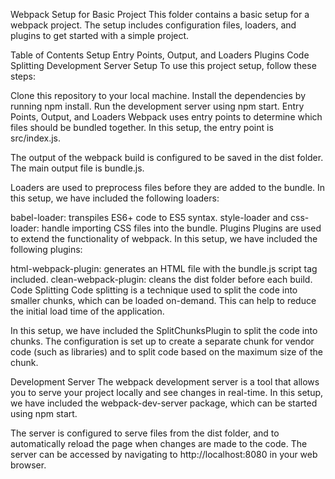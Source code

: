 

Webpack Setup for Basic Project This folder contains a basic setup for a webpack project. The setup includes configuration files, loaders, and plugins to get started with a simple project.

Table of Contents Setup Entry Points, Output, and Loaders Plugins Code Splitting Development Server Setup To use this project setup, follow these steps:

Clone this repository to your local machine. Install the dependencies by running npm install. Run the development server using npm start. Entry Points, Output, and Loaders Webpack uses entry points to determine which files should be bundled together. In this setup, the entry point is src/index.js.

The output of the webpack build is configured to be saved in the dist folder. The main output file is bundle.js.

Loaders are used to preprocess files before they are added to the bundle. In this setup, we have included the following loaders:

babel-loader: transpiles ES6+ code to ES5 syntax. style-loader and css-loader: handle importing CSS files into the bundle. Plugins Plugins are used to extend the functionality of webpack. In this setup, we have included the following plugins:

html-webpack-plugin: generates an HTML file with the bundle.js script tag included. clean-webpack-plugin: cleans the dist folder before each build. Code Splitting Code splitting is a technique used to split the code into smaller chunks, which can be loaded on-demand. This can help to reduce the initial load time of the application.

In this setup, we have included the SplitChunksPlugin to split the code into chunks. The configuration is set up to create a separate chunk for vendor code (such as libraries) and to split code based on the maximum size of the chunk.

Development Server The webpack development server is a tool that allows you to serve your project locally and see changes in real-time. In this setup, we have included the webpack-dev-server package, which can be started using npm start.

The server is configured to serve files from the dist folder, and to automatically reload the page when changes are made to the code. The server can be accessed by navigating to http://localhost:8080 in your web browser.
